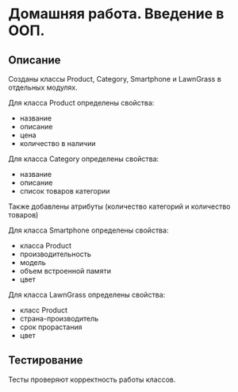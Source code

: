 # Домашняя работа. Введение в ООП.

## Описание 
Созданы классы Product, Category, Smartphone и LawnGrass в отдельных модулях.

Для класса Product определены свойства:
- название
- описание
- цена
- количество в наличии

Для класса Category определены свойства:
- название
- описание
- список товаров категории

Также добавлены атрибуты (количество категорий и количество товаров)

Для класса Smartphone определены свойства:
- класса Product
- производительность
- модель
- объем встроенной памяти
- цвет

Для класса LawnGrass определены свойства:
- класс Product
- страна-производитель
- срок прорастания
- цвет

## Тестирование
Тесты проверяют корректность работы классов.